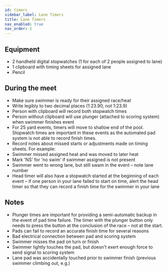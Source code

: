 ```yaml
---
id: timers
sidebar_label: Lane Timers
title: Lane Timers
nav_enabled: true
nav_order: 2
---
```


## Equipment 
- 2 handheld digital stopwatches (1 for each of 2 people assigned to lane)
- 1 clipboard with timing sheets for assigned lane
- Pencil 

## During the meet 
- Make sure swimmer is ready for their assigned race/heat
- Write legibly to two decimal places (1:23.90, not 1:23.9)
- Person with clipboard will record both stopwatch times
- Person without clipboard will use plunger (attached to scoring system) when swimmer finishes event
- For 25 yard events, timers will move to shallow end of the pool.  Stopwatch times are important in these events as the automated pad system is not able to record finish times.
- Record notes about missed starts or adjustments made on timing sheets.  For example:
-   Swimmer missed assigned heat and was moved to later heat
-   Mark 'NS' for 'no swim' if swimmer assigned is not present
-   Swimmer went to wrong lane, but still swam in the event – note lane number
-  Head timer will also have a stopwatch started at the beginning of each event – if one person in your lane failed to start on time, alert the head timer so that they can record a finish time for the swimmer in your lane 

## Notes 
-  Plunger times are important for providing a semi-automatic backup in the event of pad time failure.  The timer with the plunger button only needs to press the button at the conclusion of the race – not at the start.
-  Pads can fail to record an accurate finish time for several reasons
-    Bad electrical connection between pad and scoring system
-    Swimmer misses the pad on turn or finish
-    Swimmer lightly touches the pad, but doesn't exert enough force to send signal to scoring system
-    Lane pad was accidentally touched prior to swimmer finish (previous swimmer climbing out, e.g.) 
